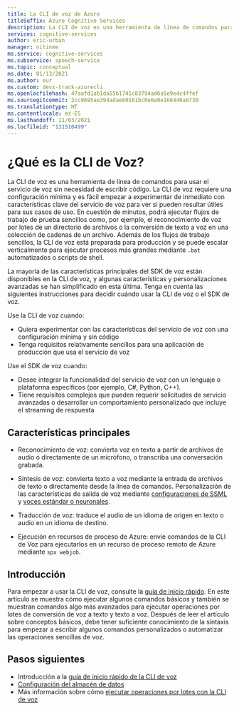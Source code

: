 ```yaml
---
title: La CLI de voz de Azure
titleSuffix: Azure Cognitive Services
description: La CLI de voz es una herramienta de línea de comandos para usar el servicio de voz sin necesidad de escribir código. La CLI de voz requiere una configuración mínima y es fácil empezar a experimentar de inmediato con características clave del servicio de voz para ver si pueden resultar útiles para sus casos de uso.
services: cognitive-services
author: eric-urban
manager: nitinme
ms.service: cognitive-services
ms.subservice: speech-service
ms.topic: conceptual
ms.date: 01/13/2021
ms.author: eur
ms.custom: devx-track-azurecli
ms.openlocfilehash: 47aafd1ab1da55b1741c83794ad6a5e9e4c4ffef
ms.sourcegitcommit: 2cc9695ae394adae60161bc0e6e0e166440a0730
ms.translationtype: HT
ms.contentlocale: es-ES
ms.lasthandoff: 11/03/2021
ms.locfileid: "131510499"
---
```

# <a name="what-is-the-speech-cli"></a>¿Qué es la CLI de Voz?

La CLI de voz es una herramienta de línea de comandos para usar el servicio de voz sin necesidad de escribir código. La CLI de voz requiere una configuración mínima y es fácil empezar a experimentar de inmediato con características clave del servicio de voz para ver si pueden resultar útiles para sus casos de uso. En cuestión de minutos, podrá ejecutar flujos de trabajo de prueba sencillos como, por ejemplo, el reconocimiento de voz por lotes de un directorio de archivos o la conversión de texto a voz en una colección de cadenas de un archivo. Además de los flujos de trabajo sencillos, la CLI de voz está preparada para producción y se puede escalar verticalmente para ejecutar procesos más grandes mediante `.bat` automatizados o scripts de shell.

La mayoría de las características principales del SDK de voz están disponibles en la CLI de voz, y algunas características y personalizaciones avanzadas se han simplificado en esta última. Tenga en cuenta las siguientes instrucciones para decidir cuándo usar la CLI de voz o el SDK de voz.

Use la CLI de voz cuando:
* Quiera experimentar con las características del servicio de voz con una configuración mínima y sin código
* Tenga requisitos relativamente sencillos para una aplicación de producción que usa el servicio de voz

Use el SDK de voz cuando:
* Desee integrar la funcionalidad del servicio de voz con un lenguaje o plataforma específicos (por ejemplo, C#, Python, C++).
* Tiene requisitos complejos que pueden requerir solicitudes de servicio avanzadas o desarrollar un comportamiento personalizado que incluye el streaming de respuesta

## <a name="core-features"></a>Características principales

* Reconocimiento de voz: convierta voz en texto a partir de archivos de audio o directamente de un micrófono, o transcriba una conversación grabada.

* Síntesis de voz: convierta texto a voz mediante la entrada de archivos de texto o directamente desde la línea de comandos. Personalización de las características de salida de voz mediante [configuraciones de SSML](speech-synthesis-markup.md) y [voces estándar o neuronales](speech-synthesis-markup.md#neural-and-custom-voices).

* Traducción de voz: traduce el audio de un idioma de origen en texto o audio en un idioma de destino.

* Ejecución en recursos de proceso de Azure: envíe comandos de la CLI de Voz para ejecutarlos en un recurso de proceso remoto de Azure mediante `spx webjob`.

## <a name="get-started"></a>Introducción

Para empezar a usar la CLI de voz, consulte la [guía de inicio rápido](spx-basics.md). En este artículo se muestra cómo ejecutar algunos comandos básicos y también se muestran comandos algo más avanzados para ejecutar operaciones por lotes de conversión de voz a texto y texto a voz. Después de leer el artículo sobre conceptos básicos, debe tener suficiente conocimiento de la sintaxis para empezar a escribir algunos comandos personalizados o automatizar las operaciones sencillas de voz.

## <a name="next-steps"></a>Pasos siguientes

- Introducción a la [guía de inicio rápido de la CLI de voz](spx-basics.md)
- [Configuración del almacén de datos](./spx-data-store-configuration.md)
- Más información sobre cómo [ejecutar operaciones por lotes con la CLI de voz](./spx-batch-operations.md)
